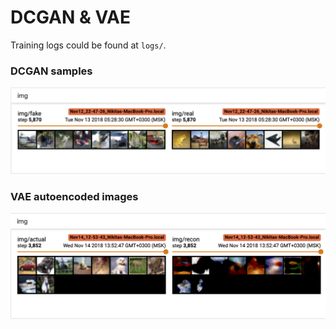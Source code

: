 # DCGAN & VAE

Training logs could be found at ```logs/```.

### DCGAN samples
![DCGAN](images/dcgan.png)

### VAE autoencoded images
![VAE](images/vae.png)
